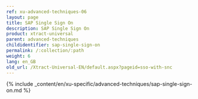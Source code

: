 ```yaml
---
ref: xu-advanced-techniques-06
layout: page
title: SAP Single Sign On
description: SAP Single Sign On
product: xtract-universal
parent: advanced-techniques
childidentifier: sap-single-sign-on
permalink: /:collection/:path
weight: 6
lang: en_GB
old_url: /Xtract-Universal-EN/default.aspx?pageid=sso-with-snc
---
```

{% include _content/en/xu-specific/advanced-techniques/sap-single-sign-on.md %}

